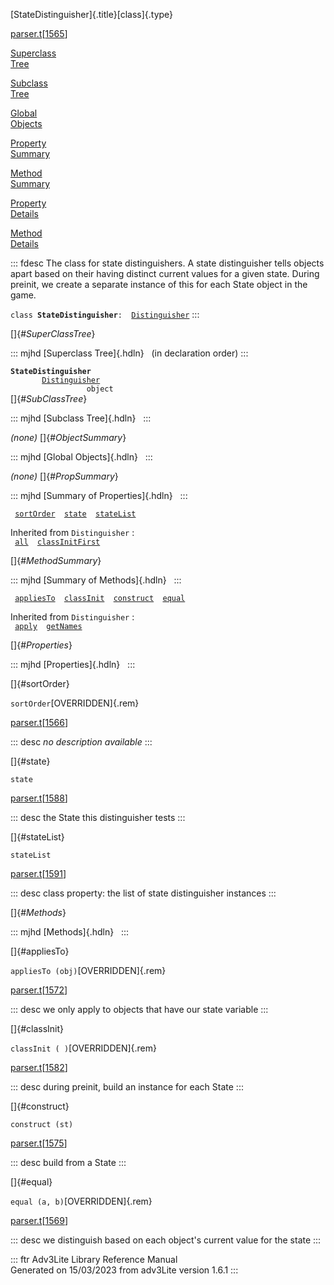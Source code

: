 [StateDistinguisher]{.title}[class]{.type}

[parser.t](../file/parser.t.html)\[[1565](../source/parser.t.html#1565)\]

[Superclass\
Tree](#_SuperClassTree_)

[Subclass\
Tree](#_SubClassTree_)

[Global\
Objects](#_ObjectSummary_)

[Property\
Summary](#_PropSummary_)

[Method\
Summary](#_MethodSummary_)

[Property\
Details](#_Properties_)

[Method\
Details](#_Methods_)

::: fdesc
The class for state distinguishers. A state distinguisher tells objects
apart based on their having distinct current values for a given state.
During preinit, we create a separate instance of this for each State
object in the game.

`class `**`StateDistinguisher`**` :   `[`Distinguisher`](../object/Distinguisher.html)
:::

[]{#_SuperClassTree_}

::: mjhd
[Superclass Tree]{.hdln}   (in declaration order)
:::

**`StateDistinguisher`**\
`         `[`Distinguisher`](../object/Distinguisher.html)\
`                 object`\
[]{#_SubClassTree_}

::: mjhd
[Subclass Tree]{.hdln}  
:::

*(none)* []{#_ObjectSummary_}

::: mjhd
[Global Objects]{.hdln}  
:::

*(none)* []{#_PropSummary_}

::: mjhd
[Summary of Properties]{.hdln}  
:::

` `[`sortOrder`](#sortOrder)`  `[`state`](#state)`  `[`stateList`](#stateList)`  `

Inherited from `Distinguisher` :\
` `[`all`](../object/Distinguisher.html#all)`  `[`classInitFirst`](../object/Distinguisher.html#classInitFirst)`  `

[]{#_MethodSummary_}

::: mjhd
[Summary of Methods]{.hdln}  
:::

` `[`appliesTo`](#appliesTo)`  `[`classInit`](#classInit)`  `[`construct`](#construct)`  `[`equal`](#equal)`  `

Inherited from `Distinguisher` :\
` `[`apply`](../object/Distinguisher.html#apply)`  `[`getNames`](../object/Distinguisher.html#getNames)`  `

[]{#_Properties_}

::: mjhd
[Properties]{.hdln}  
:::

[]{#sortOrder}

`sortOrder`[OVERRIDDEN]{.rem}

[parser.t](../file/parser.t.html)\[[1566](../source/parser.t.html#1566)\]

::: desc
*no description available*
:::

[]{#state}

`state`

[parser.t](../file/parser.t.html)\[[1588](../source/parser.t.html#1588)\]

::: desc
the State this distinguisher tests
:::

[]{#stateList}

`stateList`

[parser.t](../file/parser.t.html)\[[1591](../source/parser.t.html#1591)\]

::: desc
class property: the list of state distinguisher instances
:::

[]{#_Methods_}

::: mjhd
[Methods]{.hdln}  
:::

[]{#appliesTo}

`appliesTo (obj)`[OVERRIDDEN]{.rem}

[parser.t](../file/parser.t.html)\[[1572](../source/parser.t.html#1572)\]

::: desc
we only apply to objects that have our state variable
:::

[]{#classInit}

`classInit ( )`[OVERRIDDEN]{.rem}

[parser.t](../file/parser.t.html)\[[1582](../source/parser.t.html#1582)\]

::: desc
during preinit, build an instance for each State
:::

[]{#construct}

`construct (st)`

[parser.t](../file/parser.t.html)\[[1575](../source/parser.t.html#1575)\]

::: desc
build from a State
:::

[]{#equal}

`equal (a, b)`[OVERRIDDEN]{.rem}

[parser.t](../file/parser.t.html)\[[1569](../source/parser.t.html#1569)\]

::: desc
we distinguish based on each object\'s current value for the state
:::

::: ftr
Adv3Lite Library Reference Manual\
Generated on 15/03/2023 from adv3Lite version 1.6.1
:::
